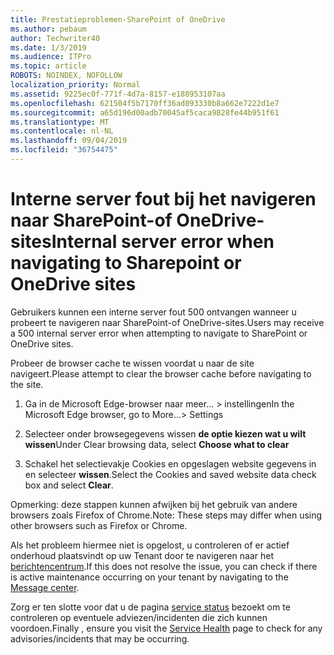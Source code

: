 ```yaml
---
title: Prestatieproblemen-SharePoint of OneDrive
ms.author: pebaum
author: Techwriter40
ms.date: 1/3/2019
ms.audience: ITPro
ms.topic: article
ROBOTS: NOINDEX, NOFOLLOW
localization_priority: Normal
ms.assetid: 9225ec0f-771f-4d7a-8157-e188953107aa
ms.openlocfilehash: 621504f5b7170ff36ad093330b8a662e7222d1e7
ms.sourcegitcommit: a65d196d00adb70045af5caca9828fe44b951f61
ms.translationtype: MT
ms.contentlocale: nl-NL
ms.lasthandoff: 09/04/2019
ms.locfileid: "36754475"
---
```

# <a name="internal-server-error-when-navigating-to-sharepoint-or-onedrive-sites"></a><span data-ttu-id="de6ed-102">Interne server fout bij het navigeren naar SharePoint-of OneDrive-sites</span><span class="sxs-lookup"><span data-stu-id="de6ed-102">Internal server error when navigating to Sharepoint or OneDrive sites</span></span>

<span data-ttu-id="de6ed-103">Gebruikers kunnen een interne server fout 500 ontvangen wanneer u probeert te navigeren naar SharePoint-of OneDrive-sites.</span><span class="sxs-lookup"><span data-stu-id="de6ed-103">Users may receive a 500 internal server error when attempting to navigate to SharePoint or OneDrive sites.</span></span> 

<span data-ttu-id="de6ed-104">Probeer de browser cache te wissen voordat u naar de site navigeert.</span><span class="sxs-lookup"><span data-stu-id="de6ed-104">Please attempt to clear the browser cache before navigating to the site.</span></span>


1. <span data-ttu-id="de6ed-105">Ga in de Microsoft Edge-browser naar meer... > instellingen</span><span class="sxs-lookup"><span data-stu-id="de6ed-105">In the Microsoft Edge browser, go to More...> Settings</span></span>

2. <span data-ttu-id="de6ed-106">Selecteer onder browsegegevens wissen **de optie kiezen wat u wilt wissen**</span><span class="sxs-lookup"><span data-stu-id="de6ed-106">Under Clear browsing data, select **Choose what to clear**</span></span>

3. <span data-ttu-id="de6ed-107">Schakel het selectievakje Cookies en opgeslagen website gegevens in en selecteer **wissen**.</span><span class="sxs-lookup"><span data-stu-id="de6ed-107">Select the Cookies and saved website data check box and select **Clear**.</span></span>

<span data-ttu-id="de6ed-108">Opmerking: deze stappen kunnen afwijken bij het gebruik van andere browsers zoals Firefox of Chrome.</span><span class="sxs-lookup"><span data-stu-id="de6ed-108">Note: These steps may differ when using other browsers such as Firefox or Chrome.</span></span>

<span data-ttu-id="de6ed-109">Als het probleem hiermee niet is opgelost, u controleren of er actief onderhoud plaatsvindt op uw Tenant door te navigeren naar het [berichtencentrum](https://portal.office.com/adminportal/home#/MessageCenter).</span><span class="sxs-lookup"><span data-stu-id="de6ed-109">If this does not resolve the issue, you can check if there is active maintenance occurring on your tenant by navigating to the [Message center](https://portal.office.com/adminportal/home#/MessageCenter).</span></span>

<span data-ttu-id="de6ed-110">Zorg er ten slotte voor dat u de pagina [service status](https://portal.office.com/adminportal/home#/servicehealth) bezoekt om te controleren op eventuele adviezen/incidenten die zich kunnen voordoen.</span><span class="sxs-lookup"><span data-stu-id="de6ed-110">Finally , ensure you visit the [Service Health](https://portal.office.com/adminportal/home#/servicehealth) page to check for any advisories/incidents that may be occurring.</span></span>

